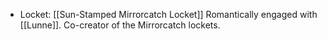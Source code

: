 * Locket: [[Sun-Stamped Mirrorcatch Locket]]
Romantically engaged with [[Lunne]].
Co-creator of the Mirrorcatch lockets.
